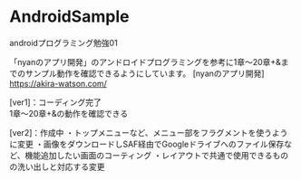 # AndroidSample
androidプログラミング勉強01

「nyanのアプリ開発」のアンドロイドプログラミングを参考に1章～20章+&までのサンプル動作を確認できるようにしています。
[nyanのアプリ開発]
https://akira-watson.com/

[ver1]：コーディング完了<br>
1章～20章+&の動作を確認できる<br>

[ver2]：作成中
・トップメニューなど、メニュー部をフラグメントを使うように変更
・画像をダウンロードしSAF経由でGoogleドライブへのファイル保存など、機能追加したい画面のコーティング
・レイアウトで共通で使用できるものの洗い出しと対応する変更

